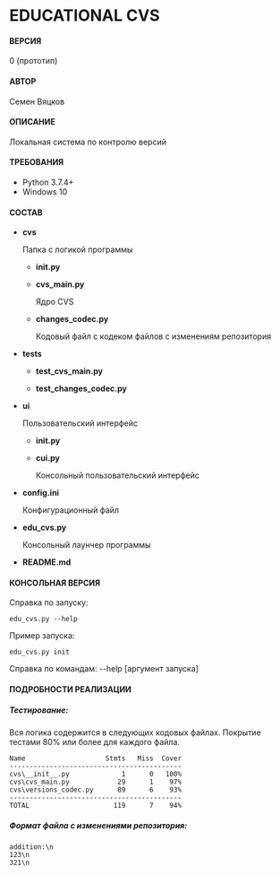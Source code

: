 # EDUCATIONAL CVS

#### ВЕРСИЯ

0 (прототип)
  
#### АВТОР

Семен Вяцков
    
#### ОПИСАНИЕ   

Локальная система по контролю версий

#### ТРЕБОВАНИЯ

- Python 3.7.4+
- Windows 10

#### СОСТАВ

- **cvs**
    
    Папка с логикой программы
    
    - **__init__.py**
    
    - **cvs_main.py**
    
        Ядро CVS
        
    - **changes_codec.py**
    
        Кодовый файл с кодеком файлов с изменениям репозитория

- **tests**

    - **test_cvs_main.py**
    
    - **test_changes_codec.py**
    
- **ui**

    Пользовательский интерфейс
    
    - **__init__.py**
    
    - **cui.py**
    
        Консольный пользовательский интерфейс
        
- **config.ini**

    Конфигурационный файл
    
- **edu_cvs.py**
    
    Консольный лаунчер программы
    
- **README.md**

#### КОНСОЛЬНАЯ ВЕРСИЯ
    
Справка по запуску: 
    
    edu_cvs.py --help

Пример запуска: 
    
    edu_cvs.py init

Справка по командам: --help [аргумент запуска]

#### ПОДРОБНОСТИ РЕАЛИЗАЦИИ

##### Тестирование:

Вся логика содержится в следующих кодовых файлах. Покрытие тестами 80% 
или более для каждого файла.
```
Name                    Stmts   Miss  Cover
-------------------------------------------
cvs\__init__.py             1      0   100%
cvs\cvs_main.py            29      1    97%
cvs\versions_codec.py      89      6    93%
-------------------------------------------
TOTAL                     119      7    94%
```

##### Формат файла с изменениями репозитория:

```
addition:\n
123\n
321\n
```